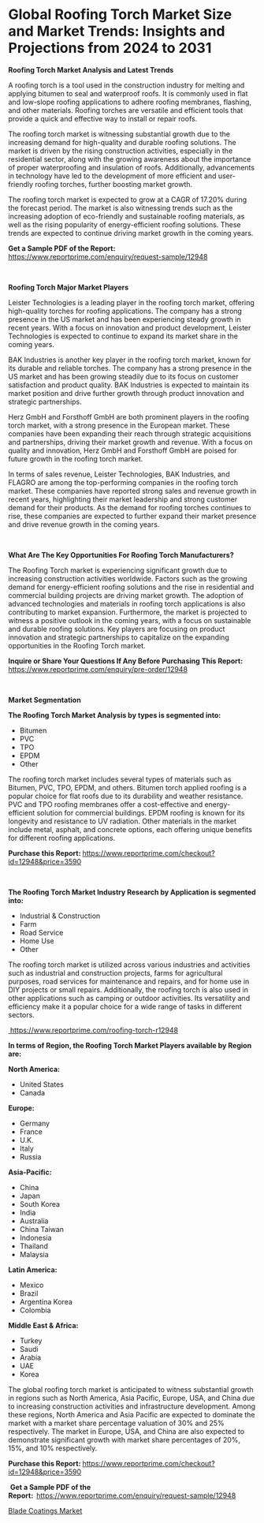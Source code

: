<p><h1>Global Roofing Torch Market Size and Market Trends: Insights and Projections from 2024 to 2031</h1></p><p><strong>Roofing Torch Market Analysis and Latest Trends</strong></p>
<p><p>A roofing torch is a tool used in the construction industry for melting and applying bitumen to seal and waterproof roofs. It is commonly used in flat and low-slope roofing applications to adhere roofing membranes, flashing, and other materials. Roofing torches are versatile and efficient tools that provide a quick and effective way to install or repair roofs.</p><p>The roofing torch market is witnessing substantial growth due to the increasing demand for high-quality and durable roofing solutions. The market is driven by the rising construction activities, especially in the residential sector, along with the growing awareness about the importance of proper waterproofing and insulation of roofs. Additionally, advancements in technology have led to the development of more efficient and user-friendly roofing torches, further boosting market growth.</p><p>The roofing torch market is expected to grow at a CAGR of 17.20% during the forecast period. The market is also witnessing trends such as the increasing adoption of eco-friendly and sustainable roofing materials, as well as the rising popularity of energy-efficient roofing solutions. These trends are expected to continue driving market growth in the coming years.</p></p>
<p><strong>Get a Sample PDF of the Report:&nbsp;</strong> <a href="https://www.reportprime.com/enquiry/request-sample/12948">https://www.reportprime.com/enquiry/request-sample/12948</a></p>
<p>&nbsp;</p>
<p><strong>Roofing Torch Major Market Players</strong></p>
<p><p>Leister Technologies is a leading player in the roofing torch market, offering high-quality torches for roofing applications. The company has a strong presence in the US market and has been experiencing steady growth in recent years. With a focus on innovation and product development, Leister Technologies is expected to continue to expand its market share in the coming years.</p><p>BAK Industries is another key player in the roofing torch market, known for its durable and reliable torches. The company has a strong presence in the US market and has been growing steadily due to its focus on customer satisfaction and product quality. BAK Industries is expected to maintain its market position and drive further growth through product innovation and strategic partnerships.</p><p>Herz GmbH and Forsthoff GmbH are both prominent players in the roofing torch market, with a strong presence in the European market. These companies have been expanding their reach through strategic acquisitions and partnerships, driving their market growth and revenue. With a focus on quality and innovation, Herz GmbH and Forsthoff GmbH are poised for future growth in the roofing torch market.</p><p>In terms of sales revenue, Leister Technologies, BAK Industries, and FLAGRO are among the top-performing companies in the roofing torch market. These companies have reported strong sales and revenue growth in recent years, highlighting their market leadership and strong customer demand for their products. As the demand for roofing torches continues to rise, these companies are expected to further expand their market presence and drive revenue growth in the coming years.</p></p>
<p>&nbsp;</p>
<p><strong>What Are The Key Opportunities For Roofing Torch Manufacturers?</strong></p>
<p><p>The Roofing Torch market is experiencing significant growth due to increasing construction activities worldwide. Factors such as the growing demand for energy-efficient roofing solutions and the rise in residential and commercial building projects are driving market growth. The adoption of advanced technologies and materials in roofing torch applications is also contributing to market expansion. Furthermore, the market is projected to witness a positive outlook in the coming years, with a focus on sustainable and durable roofing solutions. Key players are focusing on product innovation and strategic partnerships to capitalize on the expanding opportunities in the Roofing Torch market.</p></p>
<p><strong>Inquire or Share Your Questions If Any Before Purchasing This Report:</strong> <a href="https://www.reportprime.com/enquiry/pre-order/12948">https://www.reportprime.com/enquiry/pre-order/12948</a></p>
<p>&nbsp;</p>
<p><strong>Market Segmentation</strong></p>
<p><strong>The Roofing Torch Market Analysis by types is segmented into:</strong></p>
<p><ul><li>Bitumen</li><li>PVC</li><li>TPO</li><li>EPDM</li><li>Other</li></ul></p>
<p><p>The roofing torch market includes several types of materials such as Bitumen, PVC, TPO, EPDM, and others. Bitumen torch applied roofing is a popular choice for flat roofs due to its durability and weather resistance. PVC and TPO roofing membranes offer a cost-effective and energy-efficient solution for commercial buildings. EPDM roofing is known for its longevity and resistance to UV radiation. Other materials in the market include metal, asphalt, and concrete options, each offering unique benefits for different roofing applications.</p></p>
<p><strong>Purchase this Report:&nbsp;</strong><a href="https://www.reportprime.com/checkout?id=12948&price=3590">https://www.reportprime.com/checkout?id=12948&price=3590</a></p>
<p>&nbsp;</p>
<p><strong>The Roofing Torch Market Industry Research by Application is segmented into:</strong></p>
<p><ul><li>Industrial & Construction</li><li>Farm</li><li>Road Service</li><li>Home Use</li><li>Other</li></ul></p>
<p><p>The roofing torch market is utilized across various industries and activities such as industrial and construction projects, farms for agricultural purposes, road services for maintenance and repairs, and for home use in DIY projects or small repairs. Additionally, the roofing torch is also used in other applications such as camping or outdoor activities. Its versatility and efficiency make it a popular choice for a wide range of tasks in different sectors.</p></p>
<p><a href="https://www.reportprime.com/roofing-torch-r12948">&nbsp;https://www.reportprime.com/roofing-torch-r12948</a></p>
<p><strong>In terms of Region, the Roofing Torch Market Players available by Region are:</strong></p>
<p>
    <p> <strong> North America: </strong>
        <ul>
            <li>United States</li>
            <li>Canada</li>
        </ul>
        </p> 
    <p> <strong> Europe: </strong>
        <ul>
            <li>Germany</li>
            <li>France</li>
            <li>U.K.</li>
            <li>Italy</li>
            <li>Russia</li>
        </ul>
        </p> 
    <p> <strong> Asia-Pacific: </strong>
        <ul>
            <li>China</li>
            <li>Japan</li>
            <li>South Korea</li>
            <li>India</li>
            <li>Australia</li>
            <li>China Taiwan</li>
            <li>Indonesia</li>
            <li>Thailand</li>
            <li>Malaysia</li>
        </ul>
        </p> 
    <p> <strong> Latin America: </strong>
        <ul>
            <li>Mexico</li>
            <li>Brazil</li>
            <li>Argentina Korea</li>
            <li>Colombia</li>
        </ul>
        </p> 
    <p> <strong> Middle East & Africa: </strong>
        <ul>
            <li>Turkey</li>
            <li>Saudi</li>
            <li>Arabia</li>
            <li>UAE</li>
            <li>Korea</li>
        </ul>
    </p>
    </p>
<p><p>The global roofing torch market is anticipated to witness substantial growth in regions such as North America, Asia Pacific, Europe, USA, and China due to increasing construction activities and infrastructure development. Among these regions, North America and Asia Pacific are expected to dominate the market with a market share percentage valuation of 30% and 25% respectively. The market in Europe, USA, and China are also expected to demonstrate significant growth with market share percentages of 20%, 15%, and 10% respectively.</p></p>
<p><strong>Purchase this Report: </strong><a href="https://www.reportprime.com/checkout?id=12948&price=3590">https://www.reportprime.com/checkout?id=12948&price=3590</a></p>
<p>&nbsp;<strong>Get a Sample PDF of the Report:&nbsp;&nbsp;</strong><a href="https://www.reportprime.com/enquiry/request-sample/12948">https://www.reportprime.com/enquiry/request-sample/12948</a></p>
<p><strong></strong></p>
<p><p><a href="https://fuschia-pecorino-a6d.notion.site/Blade-Coatings-Market-Research-Report-Reveals-The-Latest-Trends-And-Opportunities-of-this-Market-for-5f1dcfc3421e45ddbdc906fbc00282b8">Blade Coatings Market</a></p></p>